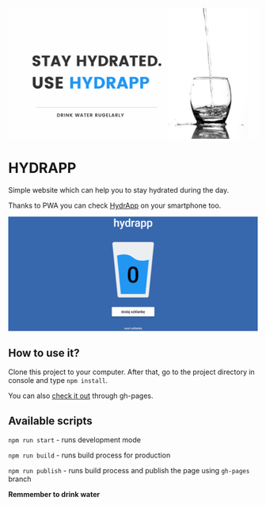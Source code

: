 ![cover](https://raw.githubusercontent.com/kos-tomasz/hydrapp/master/src/assets/img/cover.png)
# HYDRAPP 

Simple website which can help you to stay hydrated during the day.

Thanks to PWA you can check [HydrApp](https://kos-tomasz.github.io/hydrapp/) on your smartphone too.
 

![app](https://raw.githubusercontent.com/kos-tomasz/hydrapp/master/src/assets/img/app.PNG)

## How to use it?

Clone this project to your computer. After that, go to the project directory in console and type `npm install`.

You can also [check it out](https://kos-tomasz.github.io/hydrapp/) through gh-pages.
## Available scripts

`npm run start` - runs development mode

`npm run build` - runs build process for production

`npm run publish` - runs build process and publish the page using `gh-pages` branch


**Remmember to drink water**